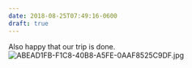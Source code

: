 ```yaml
---
date: 2018-08-25T07:49:16-0600
draft: true
---
```




Also happy that our trip is done. ![ABEAD1FB-F1C8-40B8-A5FE-0AAF8525C9DF.jpg](http://ianwhitney.micro.blog/uploads/2018/7e1a7d763f.jpg)



